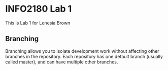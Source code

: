 # INFO2180 Lab 1
This is Lab 1 for Lenesia Brown

## Branching

Branching allows you to isolate development work without
affecting other branches in the repository. Each repository
has one default branch (usually called master), and can have
multiple other branches.




